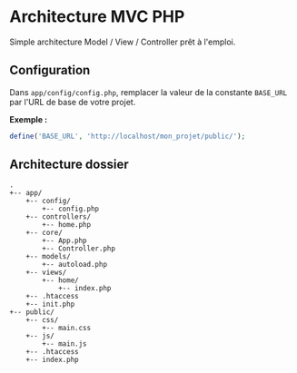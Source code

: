 # Architecture MVC PHP

Simple architecture Model / View / Controller prêt à l'emploi.

## Configuration

Dans `app/config/config.php`, remplacer la valeur de la constante `BASE_URL` par l'URL de base de votre projet.

**Exemple :**

```php
define('BASE_URL', 'http://localhost/mon_projet/public/');
```

## Architecture dossier

```
.
+-- app/
	+-- config/
		+-- config.php
	+-- controllers/
		+-- home.php
	+-- core/
		+-- App.php
		+-- Controller.php
	+-- models/
		+-- autoload.php
	+-- views/
		+-- home/
			+-- index.php
	+-- .htaccess
	+-- init.php
+-- public/
   	+-- css/
   		+-- main.css
   	+-- js/
		+-- main.js
	+-- .htaccess
   	+-- index.php
```